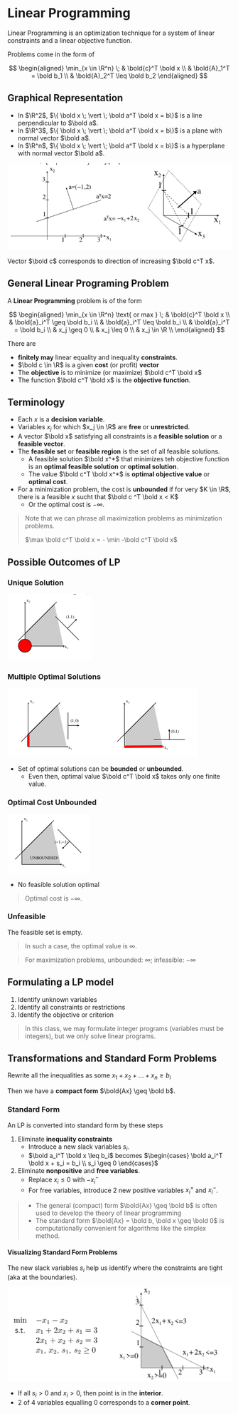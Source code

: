 # Linear Programming

Linear Programming is an optimization technique for a system of linear constraints and a linear objective function.

Problems come in the form of 

$$
\begin{aligned}
  \min_{x \in \R^n} \; & \bold{c}^T \bold x \\
                       & \bold{A}_1^T = \bold b_1 \\
                       & \bold{A}_2^T \leq \bold b_2 
\end{aligned}
$$

## Graphical Representation

- In $\R^2$, $\{ \bold x \; \vert \; \bold a^T \bold x = b\}$ is a line perpendicular to $\bold a$.
- In $\R^3$, $\{ \bold x \; \vert \; \bold a^T \bold x = b\}$ is a plane with normal vector $\bold a$.
- In $\R^n$, $\{ \bold x \; \vert \; \bold a^T \bold x = b\}$ is a hyperplane with normal vector $\bold a$.

![](2021-02-08-14-57-28.png)

Vector $\bold c$ corresponds to direction of increasing $\bold c^T x$.

## General Linear Programing Problem

A **Linear Programming** problem is of the form

$$
\begin{aligned}
  \min_{x \in \R^n} \text{ or max } \; & \bold{c}^T \bold x \\
                       & \bold{a}_i^T \geq \bold b_i \\
                       & \bold{a}_i^T \leq \bold b_i \\
                       & \bold{a}_i^T = \bold b_i \\
                       & x_j \geq 0 \\
                       & x_j \leq 0 \\
                       & x_j \in \R \\
\end{aligned}
$$

There are
- **finitely may** linear equality and inequality **constraints**.
- $\bold c \in \R$ is a given **cost** (or profit) **vector**
- The **objective** is to minimize (or maximize) $\bold c^T \bold x$
- The function $\bold c^T \bold x$ is the **objective function**.

## Terminology

- Each $x$ is a **decision variable**.
- Variables $x_j$ for which $x_j \in \R$ are **free** or **unrestricted**.
- A vector $\bold x$ satisfying all constraints is a **feasible solution** or a **feasible vector**.
- The **feasible set** or **feasible region** is the set of all feasible solutions.
  - A feasible solution $\bold x^*$ that minimizes teh objective function is an **optimal feasible solution** or **optimal solution**.
  - The value $\bold c^T \bold x^*$ is **optimal objective value** or **optimal cost**.
- For a minimization problem, the cost is **unbounded** if for very $K \in \R$, there is a feasible $x$ sucht that $\bold c ^T \bold x < K$
  - Or the optimal cost is $-\infty$.

> Note that we can phrase all maximization problems as minimization problems.
>
> $\max \bold c^T \bold x = - \min -\bold c^T \bold x$

## Possible Outcomes of LP

### Unique Solution

![](2021-02-08-15-13-06.png)

### Multiple Optimal Solutions

![](2021-02-08-15-13-33.png)

- Set of optimal solutions can be **bounded** or **unbounded**.
  - Even then, optimal value $\bold c^T \bold x$ takes only one finite value.

### Optimal Cost Unbounded

![](2021-02-08-15-14-46.png)

- No feasible solution optimal

> Optimal cost is $-\infty$.

### Unfeasible

The feasible set is empty.

> In such a case, the optimal value is $\infty$.

> For maximization problems, unbounded: $\infty$; infeasible: $-\infty$

## Formulating a LP model

1. Identify unknown variables
2. Identify all constraints or restrictions
3. Identify the objective or criterion

> In this class, we may formulate integer programs (variables must be integers), but we only solve linear programs.

## Transformations and Standard Form Problems

Rewrite all the inequalities as some $x_1 + x_2 + ... +x_n \geq b_i$

Then we have a **compact form** $\bold{Ax} \geq \bold b$.

### Standard Form

An LP is converted into standard form by these steps

1. Eliminate **inequality constraints**
   - Introduce a new slack variables $s_i$.
   - $\bold a_i^T \bold x \leq b_i$ becomes $\begin{cases} \bold a_i^T \bold x + s_i = b_i \\ s_i \geq 0 \end{cases}$
2. Eliminate **nonpositive** and **free variables**.
   - Replace $x_i \leq 0$ with $-x_i^-$
   - For free variables, introduce 2 new positive variables $x_i^+$ and $x_i^-$.

> - The general (compact) form $\bold{Ax} \geq \bold b$ is often used to develop the theory of linear programming
> - The standard form $\bold{Ax} = \bold b, \bold x \geq \bold 0$ is computationally convenient for algorithms like the simplex method.

#### Visualizing Standard Form Problems

The new slack variables $s_i$ help us identify where the constraints are tight (aka at the boundaries).

![](2021-02-08-16-02-31.png)

- If all $s_i > 0$ and $x_i > 0$, then point is in the **interior**.
- 2 of 4 variables equalling 0 corresponds to a **corner point**.